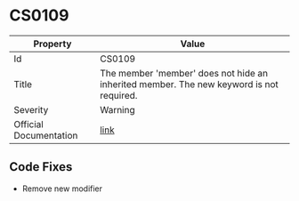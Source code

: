 # CS0109

| Property               | Value                                                                                     |
| ---------------------- | ----------------------------------------------------------------------------------------- |
| Id                     | CS0109                                                                                    |
| Title                  | The member 'member' does not hide an inherited member\. The new keyword is not required\. |
| Severity               | Warning                                                                                   |
| Official Documentation | [link](http://docs.microsoft.com/en-us/dotnet/csharp/misc/cs0109)                         |

## Code Fixes

* Remove new modifier
